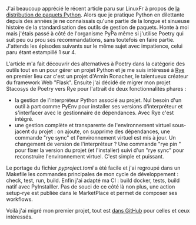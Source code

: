 <!-- title: Migration de Poetry vers Rye -->
<!-- category: Développement -->

J'ai beaucoup apprécié le récent article paru sur LinuxFr à propos de [la distribution de paquets Python](https://linuxfr.org/news/l-installation-et-la-distribution-de-paquets-python-1-4). Alors que je pratique Python en dilettante depuis des années je ne connaissais qu'une partie de la longue et sinueuse histoire de la standardisation des outils de gestion de paquets. Honte à moi mais j'étais passé à côté de l'organisme PyPa même si j'utilise Poetry qui suit peu ou prou ses recommandations, sans toutefois en faire partie. J'attends les épisodes suivants sur le même sujet avec impatience, celui paru étant estampillé 1 sur 4. 

L'article m'a fait découvrir des alternatives à Poetry dans la catégorie des outils tout en un pour gérer un projet Python et je me suis intéressé à [Rye](https://rye-up.com) en premier lieu car c'est un projet d'Armin Ronacher, le talentueux créateur du framework Web "Flask". Ensuite j'ai décidé de migrer mon projet Stacosys de Poetry vers Rye pour l'attrait de deux fonctionnalités phares :
- la gestion de l'interpréteur Python associé au projet. Nul besoin d'un outil à part comme PyEnv pour installer ses versions d’interpréteur et s'interfacer avec le gestionnaire de dépendances. Avec Rye c'est intégré. 
- une gestion complète et transparente  de l'environnement virtuel sous-jacent du projet : on ajoute, on supprime des dépendances, une commande "rye sync" et l'environnement virtuel est mis à jour. Un changement de version de l'interpréteur ? Une commande "rye pin <version>" pour fixer la version du projet (et l'installer) suivi d'un "rye sync" pour reconstruire l'environnement virtuel. C'est simple et puissant. 

Le portage du fichier *pyproject.toml* a été facile et j'ai regroupé dans un Makefile les commandes principales de mon cycle de développement : check, test, run, build. Enfin j'ai adapté ma CI : build docker, tests, build natif avec PyInstalller. Pas de souci de ce côté là non plus, une action setup-rye est publiée dans le MarketPlace et permet de composer ses workflows.

Voilà j'ai migré mon premier projet, tout est [dans GitHub](https://github.com/kianby/stacosys) pour celles et ceux intéressés.